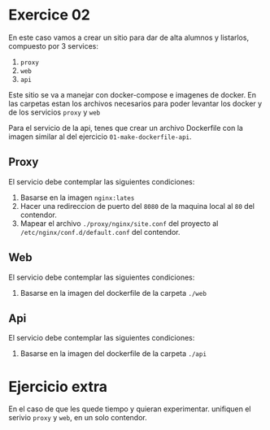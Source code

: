 # Exercice 02

En este caso vamos a crear un sitio para dar de alta alumnos y listarlos, compuesto por 3 services:

1. `proxy`
2. `web`
3. `api`

Este sitio se va a manejar con docker-compose e imagenes de docker. En las carpetas estan los archivos necesarios para poder levantar los docker y de los servicios `proxy` y `web`

Para el servicio de la api, tenes que crear un archivo Dockerfile con la imagen similar al del ejercicio `01-make-dockerfile-api`.

## Proxy

El servicio debe contemplar las siguientes condiciones:

1. Basarse en la imagen `nginx:lates`
2. Hacer una redireccion de puerto del `8080` de la maquina local al `80` del contendor.
3. Mapear el archivo `./proxy/nginx/site.conf` del proyecto al `/etc/nginx/conf.d/default.conf` del contendor.

## Web

El servicio debe contemplar las siguientes condiciones:

1. Basarse en la imagen del dockerfile de la carpeta `./web`

## Api

El servicio debe contemplar las siguientes condiciones:

1. Basarse en la imagen del dockerfile de la carpeta `./api`


# Ejercicio extra

En el caso de que les quede tiempo y quieran experimentar. unifiquen el serivio `proxy` y `web`, en un solo contendor.

